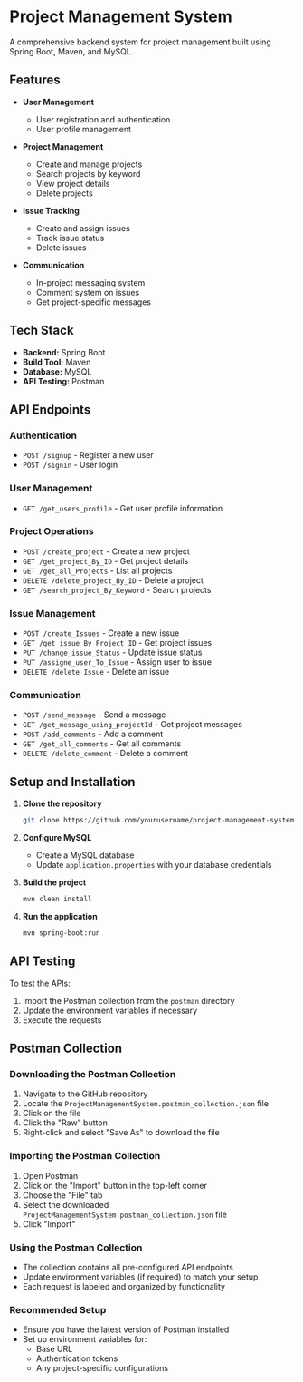 # Project Management System
A comprehensive backend system for project management built using Spring Boot, Maven, and MySQL.

## Features
- **User Management**
  - User registration and authentication
  - User profile management
  
- **Project Management**
  - Create and manage projects
  - Search projects by keyword
  - View project details
  - Delete projects
  
- **Issue Tracking**
  - Create and assign issues
  - Track issue status
  - Delete issues
  
- **Communication**
  - In-project messaging system
  - Comment system on issues
  - Get project-specific messages

## Tech Stack
- **Backend:** Spring Boot
- **Build Tool:** Maven
- **Database:** MySQL
- **API Testing:** Postman

## API Endpoints

### Authentication
- `POST /signup` - Register a new user
- `POST /signin` - User login

### User Management
- `GET /get_users_profile` - Get user profile information

### Project Operations
- `POST /create_project` - Create a new project
- `GET /get_project_By_ID` - Get project details
- `GET /get_all_Projects` - List all projects
- `DELETE /delete_project_By_ID` - Delete a project
- `GET /search_project_By_Keyword` - Search projects

### Issue Management
- `POST /create_Issues` - Create a new issue
- `GET /get_issue_By_Project_ID` - Get project issues
- `PUT /change_issue_Status` - Update issue status
- `PUT /assigne_user_To_Issue` - Assign user to issue
- `DELETE /delete_Issue` - Delete an issue

### Communication
- `POST /send_message` - Send a message
- `GET /get_message_using_projectId` - Get project messages
- `POST /add_comments` - Add a comment
- `GET /get_all_comments` - Get all comments
- `DELETE /delete_comment` - Delete a comment

## Setup and Installation

1. **Clone the repository**
   ```bash
   git clone https://github.com/yourusername/project-management-system-backend.git
   ```

2. **Configure MySQL**
   - Create a MySQL database
   - Update `application.properties` with your database credentials

3. **Build the project**
   ```bash
   mvn clean install
   ```

4. **Run the application**
   ```bash
   mvn spring-boot:run
   ```

## API Testing

To test the APIs:

1. Import the Postman collection from the `postman` directory
2. Update the environment variables if necessary
3. Execute the requests

## Postman Collection
### Downloading the Postman Collection
1. Navigate to the GitHub repository
2. Locate the `ProjectManagementSystem.postman_collection.json` file
3. Click on the file
4. Click the "Raw" button
5. Right-click and select "Save As" to download the file

### Importing the Postman Collection
1. Open Postman
2. Click on the "Import" button in the top-left corner
3. Choose the "File" tab
4. Select the downloaded `ProjectManagementSystem.postman_collection.json` file
5. Click "Import"

### Using the Postman Collection
- The collection contains all pre-configured API endpoints
- Update environment variables (if required) to match your setup
- Each request is labeled and organized by functionality

### Recommended Setup
- Ensure you have the latest version of Postman installed
- Set up environment variables for:
  - Base URL
  - Authentication tokens
  - Any project-specific configurations
